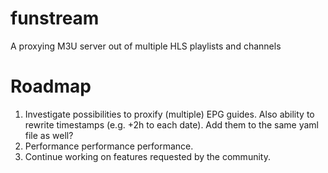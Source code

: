 # funstream

A proxying M3U server out of multiple HLS playlists and channels

# Roadmap

1. Investigate possibilities to proxify (multiple) EPG guides. Also ability to rewrite timestamps (e.g. +2h to each date). Add them to the same yaml file as well?
2. Performance performance performance.
3. Continue working on features requested by the community.

